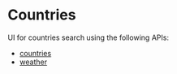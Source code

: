 # Countries

UI for countries search using the following APIs:

- [countries](https://studies.cs.helsinki.fi/restcountries/)
- [weather](https://openweathermap.org.)
